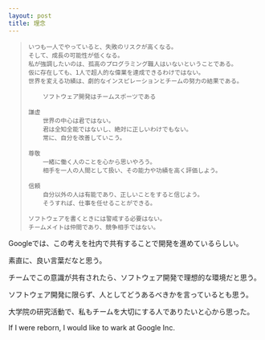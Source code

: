 ```yaml
---
layout: post
title: 理念
---
```


>     いつも一人でやっていると、失敗のリスクが高くなる。
>     そして、成長の可能性が低くなる。 
>     私が強調したいのは、孤高のプログラミング職人はいないということである。
>     仮に存在しても、1人で超人的な偉業を達成できるわけではない。
>     世界を変える功績は、劇的なインスピレーションとチームの努力の結果である。
>     
>         ソフトウェア開発はチームスポーツである
>     
>     謙虚
>         世界の中心は君ではない。
>         君は全知全能ではないし、絶対に正しいわけでもない。
>         常に、自分を改善していこう。
>     
>     尊敬
>         一緒に働く人のことを心から思いやろう。
>         相手を一人の人間として扱い、その能力や功績を高く評価しよう。
>     
>     信頼
>         自分以外の人は有能であり、正しいことをすると信じよう。
>         そうすれば、仕事を任せることができる。
>         
>     ソフトウェアを書くときには警戒する必要はない。
>     チームメイトは仲間であり、競争相手ではない。


Googleでは、この考えを社内で共有することで開発を進めているらしい。

素直に、良い言葉だなと思う。

チームでこの意識が共有されたら、ソフトウェア開発で理想的な環境だと思う。

ソフトウェア開発に限らず、人としてどうあるべきかを言っているとも思う。

大学院の研究活動で、私もチームを大切にする人でありたいと心から思った。

If I were reborn, I would like to wark at Google Inc.

